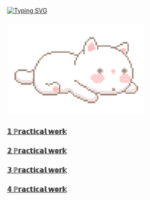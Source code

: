 [![Typing SVG](https://readme-typing-svg.herokuapp.com?font=Fira+Code&size=35&pause=1000&color=4A48A9&width=435&lines=%E2%84%8D%F0%9D%95%9A%2C+%F0%9D%95%80'%F0%9D%95%9E+%F0%9D%94%B8%F0%9D%95%9F%F0%9D%95%92)](https://git.io/typing-svg)
### ![](https://github.com/BolAnastasiya/Bolotina20IS3-3/blob/main/Img/Hi.gif) 
<h3 align="left"><a href="https://github.com/BolAnastasiya/Bolotina20IS3-3/tree/main/%D0%BF%D0%B5%D1%80%D0%B2%D0%B0%D1%8F" target="_blank" >𝟙 ℙ𝕣𝕒𝕔𝕥𝕚𝕔𝕒𝕝 𝕨𝕠𝕣𝕜</a></h3>
<h3 align="left"><a href="https://github.com/BolAnastasiya/Bolotina20IS3-3/tree/main/%D0%B2%D1%82%D0%BE%D1%80%D0%B0%D1%8F" target="_blank" >𝟚 ℙ𝕣𝕒𝕔𝕥𝕚𝕔𝕒𝕝 𝕨𝕠𝕣𝕜</a></h3>
<h3 align="left"><a href="https://github.com/BolAnastasiya/Bolotina20IS3-3/tree/main/misc" target="_blank" >𝟛 ℙ𝕣𝕒𝕔𝕥𝕚𝕔𝕒𝕝 𝕨𝕠𝕣𝕜</a></h3>
<h3 align="left"><a href="https://github.com/BolAnastasiya/Bolotina20IS3-3/tree/main/%D0%BF%D0%B5%D1%80%D0%B2%D0%B0%D1%8F" target="_blank" >𝟜 ℙ𝕣𝕒𝕔𝕥𝕚𝕔𝕒𝕝 𝕨𝕠𝕣𝕜</a></h3>

<!---<h3 align="left"><a href="https://github.com/BolAnastasiya/Bolotina20IS3-3/tree/main/%D0%BF%D0%B5%D1%80%D0%B2%D0%B0%D1%8F" target="_blank" >𝟝 ℙ𝕣𝕒𝕔𝕥𝕚𝕔𝕒𝕝 𝕨𝕠𝕣𝕜</a></h3>
<h3 align="left"><a href="https://github.com/BolAnastasiya/Bolotina20IS3-3/tree/main/%D0%BF%D0%B5%D1%80%D0%B2%D0%B0%D1%8F" target="_blank" >𝟞 ℙ𝕣𝕒𝕔𝕥𝕚𝕔𝕒𝕝 𝕨𝕠𝕣𝕜</a></h3>-->
